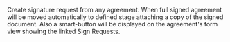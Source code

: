 Create signature request from any agreement.
When full signed agreement will be moved automatically to defined stage attaching a copy of the signed document.
Also a smart-button will be displayed on the agreement's form view showing the
linked Sign Requests.
